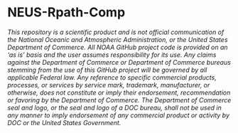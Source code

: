 # NEUS-Rpath-Comp

*This repository is a scientific product and is not official communication of the National Oceanic and
Atmospheric Administration, or the United States Department of Commerce. All NOAA GitHub project code is
provided on an ‘as is’ basis and the user assumes responsibility for its use. Any claims against the Department of
Commerce or Department of Commerce bureaus stemming from the use of this GitHub project will be governed
by all applicable Federal law. Any reference to specific commercial products, processes, or services by service
mark, trademark, manufacturer, or otherwise, does not constitute or imply their endorsement, recommendation or
favoring by the Department of Commerce. The Department of Commerce seal and logo, or the seal and logo of a
DOC bureau, shall not be used in any manner to imply endorsement of any commercial product or activity by
DOC or the United States Government.*
